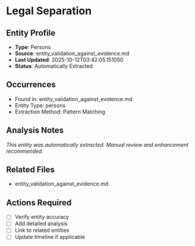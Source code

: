 # Legal Separation

## Entity Profile
- **Type**: Persons
- **Source**: entity_validation_against_evidence.md
- **Last Updated**: 2025-10-12T03:42:05.151050
- **Status**: Automatically Extracted

## Occurrences
- Found in: entity_validation_against_evidence.md
- Entity Type: persons
- Extraction Method: Pattern Matching

## Analysis Notes
*This entity was automatically extracted. Manual review and enhancement recommended.*

## Related Files
- entity_validation_against_evidence.md

## Actions Required
- [ ] Verify entity accuracy
- [ ] Add detailed analysis
- [ ] Link to related entities
- [ ] Update timeline if applicable
